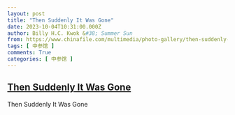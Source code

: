 ```yaml
---
layout: post
title: "Then Suddenly It Was Gone"
date: 2023-10-04T10:31:00.000Z
author: Billy H.C. Kwok &#38; Summer Sun
from: https://www.chinafile.com/multimedia/photo-gallery/then-suddenly-it-was-gone
tags: [ 中参馆 ]
comments: True
categories: [ 中参馆 ]
---
```

<!--1696415460000-->
[Then Suddenly It Was Gone](https://www.chinafile.com/multimedia/photo-gallery/then-suddenly-it-was-gone)
------

<div>
Then Suddenly It Was Gone
</div>
